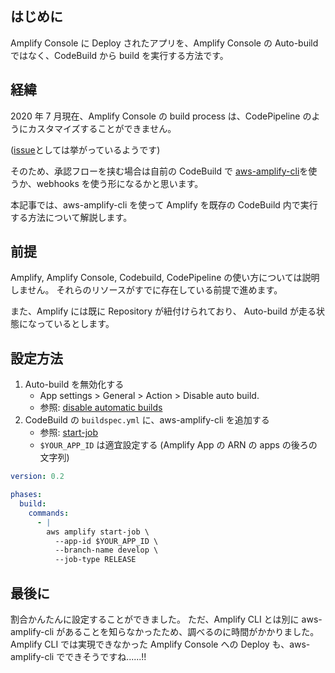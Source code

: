 ## はじめに

Amplify Console に Deploy されたアプリを、Amplify Console の Auto-build ではなく、CodeBuild から build を実行する方法です。

## 経緯

2020 年 7 月現在、Amplify Console の build process は、CodePipeline のようにカスタマイズすることができません。

([issue](https://github.com/aws-amplify/amplify-console/issues/103)としては挙がっているようです)

そのため、承認フローを挟む場合は自前の CodeBuild で [aws-amplify-cli](https://awscli.amazonaws.com/v2/documentation/api/latest/reference/amplify/index.html#cli-aws-amplify)を使うか、webhooks を使う形になるかと思います。

本記事では、aws-amplify-cli を使って Amplify を既存の CodeBuild 内で実行する方法について解説します。

## 前提

Amplify, Amplify Console, Codebuild, CodePipeline の使い方については説明しません。
それらのリソースがすでに存在している前提で進めます。

また、Amplify には既に Repository が紐付けられており、 Auto-build が走る状態になっているとします。

## 設定方法

1. Auto-build を無効化する
   - App settings > General > Action > Disable auto build.
   - 参照: [disable automatic builds](https://docs.aws.amazon.com/amplify/latest/userguide/build-settings.html#disable-automatic-builds)
2. CodeBuild の `buildspec.yml` に、aws-amplify-cli を追加する
   - 参照: [start-job](https://awscli.amazonaws.com/v2/documentation/api/latest/reference/amplify/start-job.html)
   - `$YOUR_APP_ID` は適宜設定する (Amplify App の ARN の apps の後ろの文字列)

```yml:buildspec.yml
version: 0.2

phases:
  build:
    commands:
      - |
        aws amplify start-job \
          --app-id $YOUR_APP_ID \
          --branch-name develop \
          --job-type RELEASE
```

## 最後に

割合かんたんに設定することができました。
ただ、Amplify CLI とは別に aws-amplify-cli があることを知らなかったため、調べるのに時間がかかりました。
Amplify CLI では実現できなかった Amplify Console への Deploy も、aws-amplify-cli でできそうですね......!!
